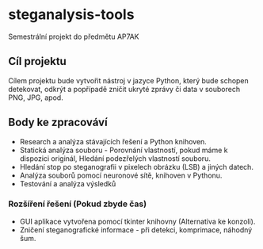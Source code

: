 # steganalysis-tools
Semestrální projekt do předmětu AP7AK

## Cíl projektu
Cílem projektu bude vytvořit nástroj v jazyce Python, který bude schopen detekovat, odkrýt a popřípadě zničit ukryté zprávy či data v souborech PNG, JPG, apod.

## Body ke zpracováví
- Research a analýza stávajících řešení a Python knihoven.
- Statická analýza souboru - Porovnání vlastností, pokud máme k dispozici originál, Hledání podezřelých vlastností souboru.
- Hledání stop po steganografii v pixelech obrázku (LSB) a jiných datech.
- Analýza souborů pomocí neuronové sítě, knihoven v Pythonu.
- Testování a analýza výsledků

### Rozšíření řešení (Pokud zbyde čas)
- GUI aplikace vytvořena pomocí tkinter knihovny (Alternativa ke konzoli).
- Zničení steganografické informace - při detekci, komprimace, náhodný šum.
